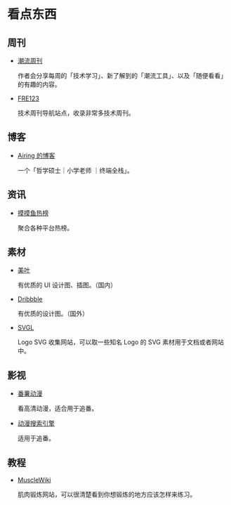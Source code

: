 # 看点东西

## 周刊

* [潮流周刊](https://weekly.tw93.fun/)
  
  作者会分享每周的「技术学习」、新了解到的「潮流工具」、以及「随便看看」的有趣的内容。

* [FRE123](https://www.fre123.com/weeklyhub/)

  技术周刊导航站点，收录非常多技术周刊。

## 博客

* [Airing 的博客](https://blog.ursb.me/)

  一个「哲学硕士｜小学老师 ｜终端全栈」。

## 资讯

* [摸摸鱼热榜](https://momoyu.cc/)

  聚合各种平台热榜。

## 素材

* [美叶](https://www.meiye.art/)

  有优质的 UI 设计图、插图。（国内）

* [Dribbble](https://dribbble.com/)

  有优质的设计图。（国外）

* [SVGL](https://svgl.vercel.app/)

  Logo SVG 收集网站，可以取一些知名 Logo 的 SVG 素材用于文档或者网站中。

## 影视

* [番薯动漫](https://www.fanshudm.com/)

  看高清动漫，适合用于追番。

* [动漫搜索引擎](https://www.fre123.com/anime/s)

  适用于追番。

## 教程

* [MuscleWiki](https://musclewiki.com/)

  肌肉锻炼网站，可以很清楚看到你想锻炼的地方应该怎样来练习。
